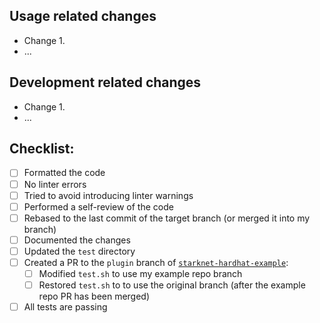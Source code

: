 ## Usage related changes

<!-- How the changes from this PR affect users. -->

-   Change 1.
-   ...

## Development related changes

<!-- How these changes affect the developers of this project - e.g. changes in testing or CI/CD. -->

-   Change 1.
-   ...

## Checklist:

-   [ ] Formatted the code
-   [ ] No linter errors
-   [ ] Tried to avoid introducing linter warnings
-   [ ] Performed a self-review of the code
-   [ ] Rebased to the last commit of the target branch (or merged it into my branch)
-   [ ] Documented the changes
-   [ ] Updated the `test` directory
-   [ ] Created a PR to the `plugin` branch of [`starknet-hardhat-example`](https://github.com/Shard-Labs/starknet-hardhat-example):
    -   [ ] Modified `test.sh` to use my example repo branch
    -   [ ] Restored `test.sh` to to use the original branch (after the example repo PR has been merged)
-   [ ] All tests are passing
